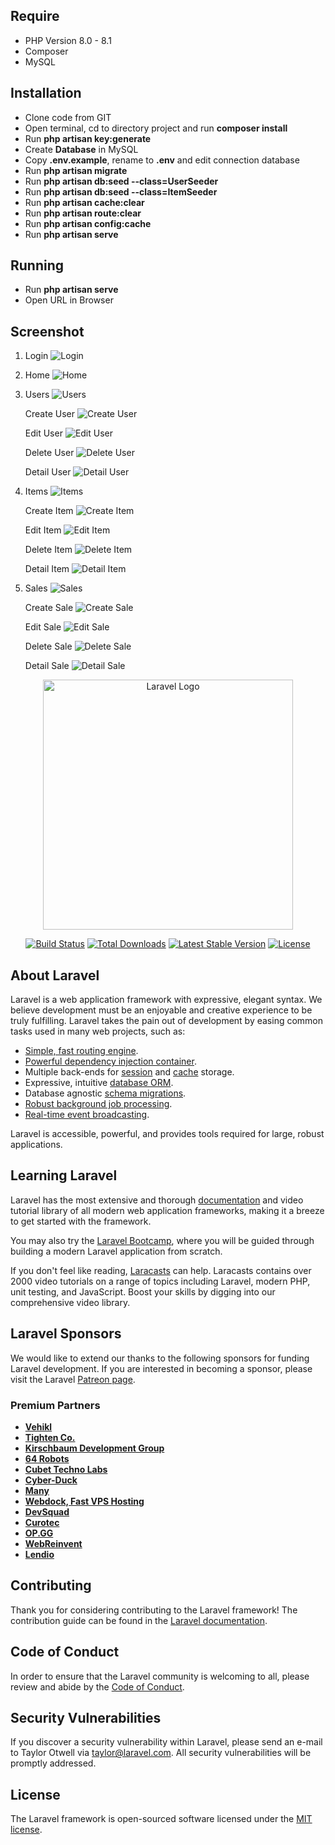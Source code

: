 ## Require

-   PHP Version 8.0 - 8.1
-   Composer
-   MySQL

## Installation

-   Clone code from GIT
-   Open terminal, cd to directory project and run <strong>composer install</strong>
-   Run <strong>php artisan key:generate</strong>
-   Create <strong>Database</strong> in MySQL
-   Copy <strong>.env.example</strong>, rename to <strong>.env</strong> and edit connection database
-   Run <strong>php artisan migrate</strong>
-   Run <strong>php artisan db:seed --class=UserSeeder</strong>
-   Run <strong>php artisan db:seed --class=ItemSeeder</strong>
-   Run <strong>php artisan cache:clear</strong>
-   Run <strong>php artisan route:clear</strong>
-   Run <strong>php artisan config:cache</strong>
-   Run <strong>php artisan serve</strong>

## Running

-   Run <strong>php artisan serve</strong>
-   Open URL in Browser

## Screenshot

1. Login
   ![Login](./screenshots/1.login.png)

2. Home
   ![Home](./screenshots/2.home.png)

3. Users
   ![Users](./screenshots/3.user-list.png)

    Create User
    ![Create User](./screenshots/4.user-create.png)

    Edit User
    ![Edit User](./screenshots/5.user-edit.png)

    Delete User
    ![Delete User](./screenshots/6.user-delete.png)

    Detail User
    ![Detail User](./screenshots/7.user-detail.png)

4. Items
   ![Items](./screenshots/8.item-list.png)

    Create Item
    ![Create Item](./screenshots/9.item-create.png)

    Edit Item
    ![Edit Item](./screenshots/10.item-edit.png)

    Delete Item
    ![Delete Item](./screenshots/11.item-delete.png)

    Detail Item
    ![Detail Item](./screenshots/12.item-detail.png)

5. Sales
   ![Sales](./screenshots/5.sale-list.png)

    Create Sale
    ![Create Sale](./screenshots/13.sale-create.png)

    Edit Sale
    ![Edit Sale](./screenshots/14.sale-edit.png)

    Delete Sale
    ![Delete Sale](./screenshots/15.sale-delete.png)

    Detail Sale
    ![Detail Sale](./screenshots/16.sale-detail.png)

<p align="center"><a href="https://laravel.com" target="_blank"><img src="https://raw.githubusercontent.com/laravel/art/master/logo-lockup/5%20SVG/2%20CMYK/1%20Full%20Color/laravel-logolockup-cmyk-red.svg" width="400" alt="Laravel Logo"></a></p>

<p align="center">
<a href="https://github.com/laravel/framework/actions"><img src="https://github.com/laravel/framework/workflows/tests/badge.svg" alt="Build Status"></a>
<a href="https://packagist.org/packages/laravel/framework"><img src="https://img.shields.io/packagist/dt/laravel/framework" alt="Total Downloads"></a>
<a href="https://packagist.org/packages/laravel/framework"><img src="https://img.shields.io/packagist/v/laravel/framework" alt="Latest Stable Version"></a>
<a href="https://packagist.org/packages/laravel/framework"><img src="https://img.shields.io/packagist/l/laravel/framework" alt="License"></a>
</p>

## About Laravel

Laravel is a web application framework with expressive, elegant syntax. We believe development must be an enjoyable and creative experience to be truly fulfilling. Laravel takes the pain out of development by easing common tasks used in many web projects, such as:

-   [Simple, fast routing engine](https://laravel.com/docs/routing).
-   [Powerful dependency injection container](https://laravel.com/docs/container).
-   Multiple back-ends for [session](https://laravel.com/docs/session) and [cache](https://laravel.com/docs/cache) storage.
-   Expressive, intuitive [database ORM](https://laravel.com/docs/eloquent).
-   Database agnostic [schema migrations](https://laravel.com/docs/migrations).
-   [Robust background job processing](https://laravel.com/docs/queues).
-   [Real-time event broadcasting](https://laravel.com/docs/broadcasting).

Laravel is accessible, powerful, and provides tools required for large, robust applications.

## Learning Laravel

Laravel has the most extensive and thorough [documentation](https://laravel.com/docs) and video tutorial library of all modern web application frameworks, making it a breeze to get started with the framework.

You may also try the [Laravel Bootcamp](https://bootcamp.laravel.com), where you will be guided through building a modern Laravel application from scratch.

If you don't feel like reading, [Laracasts](https://laracasts.com) can help. Laracasts contains over 2000 video tutorials on a range of topics including Laravel, modern PHP, unit testing, and JavaScript. Boost your skills by digging into our comprehensive video library.

## Laravel Sponsors

We would like to extend our thanks to the following sponsors for funding Laravel development. If you are interested in becoming a sponsor, please visit the Laravel [Patreon page](https://patreon.com/taylorotwell).

### Premium Partners

-   **[Vehikl](https://vehikl.com/)**
-   **[Tighten Co.](https://tighten.co)**
-   **[Kirschbaum Development Group](https://kirschbaumdevelopment.com)**
-   **[64 Robots](https://64robots.com)**
-   **[Cubet Techno Labs](https://cubettech.com)**
-   **[Cyber-Duck](https://cyber-duck.co.uk)**
-   **[Many](https://www.many.co.uk)**
-   **[Webdock, Fast VPS Hosting](https://www.webdock.io/en)**
-   **[DevSquad](https://devsquad.com)**
-   **[Curotec](https://www.curotec.com/services/technologies/laravel/)**
-   **[OP.GG](https://op.gg)**
-   **[WebReinvent](https://webreinvent.com/?utm_source=laravel&utm_medium=github&utm_campaign=patreon-sponsors)**
-   **[Lendio](https://lendio.com)**

## Contributing

Thank you for considering contributing to the Laravel framework! The contribution guide can be found in the [Laravel documentation](https://laravel.com/docs/contributions).

## Code of Conduct

In order to ensure that the Laravel community is welcoming to all, please review and abide by the [Code of Conduct](https://laravel.com/docs/contributions#code-of-conduct).

## Security Vulnerabilities

If you discover a security vulnerability within Laravel, please send an e-mail to Taylor Otwell via [taylor@laravel.com](mailto:taylor@laravel.com). All security vulnerabilities will be promptly addressed.

## License

The Laravel framework is open-sourced software licensed under the [MIT license](https://opensource.org/licenses/MIT).
